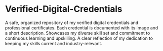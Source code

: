 # Verified-Digital-Credentials
A safe, organized repository of my verified digital credentials and professional certificates. Each credential is documented with its image and a short description. Showcases my diverse skill set and commitment to continuous learning and upskilling. A clear reflection of my dedication to keeping my skills current and industry-relevant.
